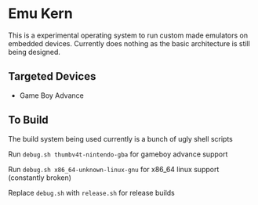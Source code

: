# Emu Kern

This is a experimental operating system to run custom made emulators on embedded devices. Currently does nothing as the basic architecture is still being designed.

## Targeted Devices

- Game Boy Advance

## To Build

The build system being used currently is a bunch of ugly shell scripts

Run `debug.sh thumbv4t-nintendo-gba` for gameboy advance support

Run `debug.sh x86_64-unknown-linux-gnu` for x86_64 linux support (constantly broken)


Replace `debug.sh` with `release.sh` for release builds